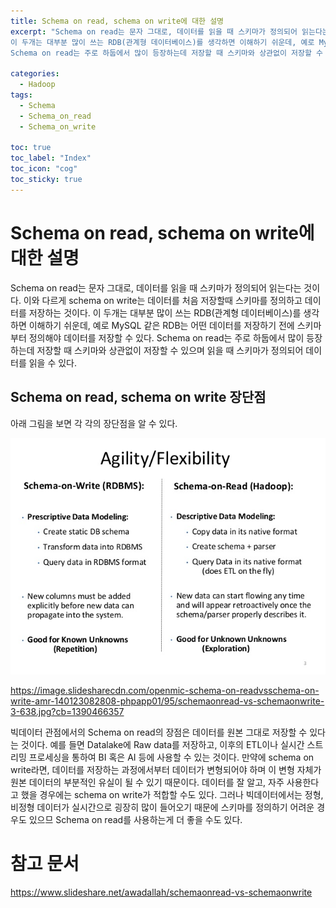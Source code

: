 ```yaml
---
title: Schema on read, schema on write에 대한 설명
excerpt: "Schema on read는 문자 그대로, 데이터를 읽을 때 스키마가 정의되어 읽는다는 것이다. 이와 다르게 schema on write는 데이터를 처음 저장할때 스키마를 정의하고 데이터를 저장하는 것이다. 
이 두개는 대부분 많이 쓰는 RDB(관계형 데이터베이스)를 생각하면 이해하기 쉬운데, 예로 MySQL 같은 RDB는 어떤 데이터를 저장하기 전에 스키마부터 정의해야 데이터를 저장할 수 있다. 
Schema on read는 주로 하둡에서 많이 등장하는데 저장할 때 스키마와 상관없이 저장할 수 있으며 읽을 때 스키마가 정의되어 데이터를 읽을 수 있다. "

categories:
  - Hadoop
tags:
  - Schema
  - Schema_on_read
  - Schema_on_write

toc: true
toc_label: "Index"
toc_icon: "cog"
toc_sticky: true
---
```


# Schema on read, schema on write에 대한 설명

Schema on read는 문자 그대로, 데이터를 읽을 때 스키마가 정의되어 읽는다는 것이다. 이와 다르게 schema on write는 데이터를 처음 저장할때 스키마를 정의하고 데이터를 저장하는 것이다.
이 두개는 대부분 많이 쓰는 RDB(관계형 데이터베이스)를 생각하면 이해하기 쉬운데, 예로 MySQL 같은 RDB는 어떤 데이터를 저장하기 전에 스키마부터 정의해야 데이터를 저장할 수 있다.
Schema on read는 주로 하둡에서 많이 등장하는데 저장할 때 스키마와 상관없이 저장할 수 있으며 읽을 때 스키마가 정의되어 데이터를 읽을 수 있다.

## Schema on read, schema on write 장단점

아래 그림을 보면 각 각의 장단점을 알 수 있다. 

![](/assets/images/schemaonread-vs-schemaonwrite-3-638.jpg)

https://image.slidesharecdn.com/openmic-schema-on-readvsschema-on-write-amr-140123082808-phpapp01/95/schemaonread-vs-schemaonwrite-3-638.jpg?cb=1390466357


빅데이터 관점에서의 Schema on read의 장점은 데이터를 원본 그대로 저장할 수 있다는 것이다. 예를 들면 Datalake에 Raw data를 저장하고, 이후의 ETL이나 실시간 스트리밍 프로세싱을 통하여 BI 혹은 AI 등에 사용할 수 있는 것이다. 만약에 schema on write라면, 데이터를 저장하는 과정에서부터 데이터가 변형되어야 하며 이 변형 자체가 원본 데이터의 부분적인 유실이 될 수 있기 때문이다. 
데이터를 잘 알고, 자주 사용한다고 했을 경우에는 schema on write가 적합할 수도 있다. 그러나 빅데이터에서는 정형, 비정형 데이터가 실시간으로 굉장히 많이 들어오기 때문에 스키마를 정의하기 어려운 경우도 있으므 Schema on read를 사용하는게 더 좋을 수도 있다.

# 참고 문서

https://www.slideshare.net/awadallah/schemaonread-vs-schemaonwrite